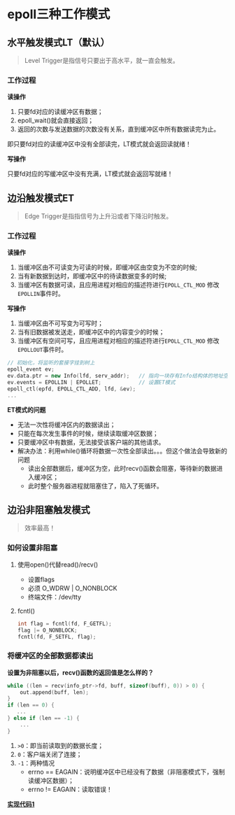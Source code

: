 # epoll三种工作模式

## 水平触发模式LT（默认）

> Level Trigger是指信号只要出于高水平，就一直会触发。

### 工作过程

**读操作**

1. 只要fd对应的读缓冲区有数据；
2. epoll_wait()就会直接返回；
3. 返回的次数与发送数据的次数没有关系，直到缓冲区中所有数据读完为止。

即只要fd对应的读缓冲区中没有全部读完，LT模式就会返回读就绪！

**写操作**

只要fd对应的写缓冲区中没有充满，LT模式就会返回写就绪！

## 边沿触发模式ET

> Edge Trigger是指指信号为上升沿或者下降沿时触发。

### 工作过程

**读操作**

1. 当缓冲区由不可读变为可读的时候，即缓冲区由空变为不空的时候;
2. 当有新数据到达时，即缓冲区中的待读数据变多的时候;
3. 当缓冲区有数据可读，且应用进程对相应的描述符进行`EPOLL_CTL_MOD` 修改`EPOLLIN`事件时。

**写操作**

1. 当缓冲区由不可写变为可写时；
2. 当有旧数据被发送走，即缓冲区中的内容变少的时候；
3. 当缓冲区有空间可写，且应用进程对相应的描述符进行`EPOLL_CTL_MOD` 修改`EPOLLOUT`事件时。

```cpp
// 初始化，将监听的套接字挂到树上
epoll_event ev;
ev.data.ptr = new Info(lfd, serv_addr);   // 指向一块存有Info结构体的地址空间，info里已经有了fd数据
ev.events = EPOLLIN | EPOLLET;            // 设置ET模式
epoll_ctl(epfd, EPOLL_CTL_ADD, lfd, &ev);
...
```

**ET模式的问题**

- 无法一次性将缓冲区内的数据读出；
- 只能在每次发生事件的时候，继续读取缓冲区数据；
- 只要缓冲区中有数据，无法接受该客户端的其他请求。
- 解决办法：利用while()循环将数据一次性全部读出。。。但这个做法会导致新的问题
  - 读出全部数据后，缓冲区为空，此时recv()函数会阻塞，等待新的数据进入缓冲区；
  - 此时整个服务器进程就阻塞住了，陷入了死循环。

## 边沿非阻塞触发模式

> 效率最高！

### 如何设置非阻塞

1. 使用open()代替read()/recv()
   - 设置flags
   - 必须 O_WDRW | O_NONBLOCK
   - 终端文件：/dev/tty

2. fcntl()

   ```cpp
   int flag = fcntl(fd, F_GETFL);
   flag |= O_NONBLOCK;
   fcntl(fd, F_SETFL, flag);
   ```

### 将缓冲区的全部数据都读出

**设置为非阻塞以后，recv()函数的返回值是怎么样的？**

```cpp
while ((len = recv(info_ptr->fd, buff, sizeof(buff), 0)) > 0) {
    out.append(buff, len);
}
if (len == 0) {
   ...
} else if (len == -1) {
    ...
}
```

1. `>0`：即当前读取到的数据长度；
2. `0`：客户端关闭了连接；
3. `-1`：两种情况
   - errno == EAGAIN：说明缓冲区中已经没有了数据（非阻塞模式下，强制读缓冲区数据）；
   - errno != EAGAIN：读取错误！

**[实现代码1](epoll边沿非阻塞触发/epoll_et_nonblock1.cpp)**


